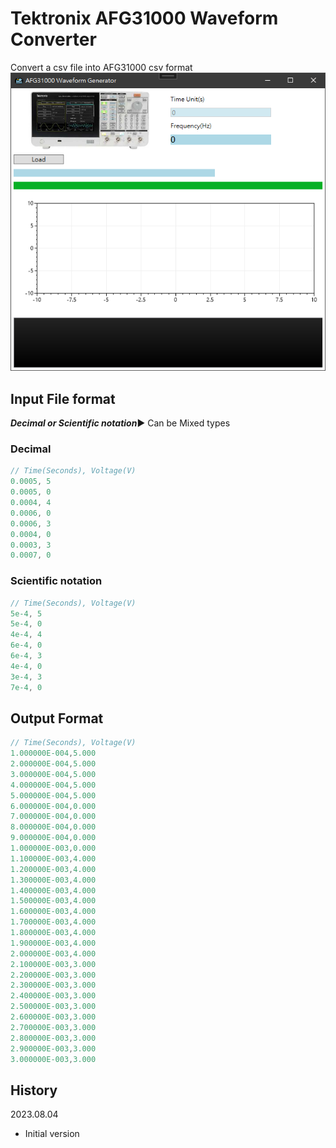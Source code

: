 # Tektronix AFG31000 Waveform Converter

Convert a csv file into AFG31000 csv format
![App](Assets/App.png)

## Input File format

***Decimal or Scientific notation***:arrow_forward: Can be Mixed types

### Decimal

```c
// Time(Seconds), Voltage(V)
0.0005, 5
0.0005, 0
0.0004, 4
0.0006, 0
0.0006, 3
0.0004, 0
0.0003, 3
0.0007, 0
```

### Scientific notation

```c
// Time(Seconds), Voltage(V)
5e-4, 5
5e-4, 0
4e-4, 4
6e-4, 0
6e-4, 3
4e-4, 0
3e-4, 3
7e-4, 0
```

## Output Format

```c
// Time(Seconds), Voltage(V)
1.000000E-004,5.000
2.000000E-004,5.000
3.000000E-004,5.000
4.000000E-004,5.000
5.000000E-004,5.000
6.000000E-004,0.000
7.000000E-004,0.000
8.000000E-004,0.000
9.000000E-004,0.000
1.000000E-003,0.000
1.100000E-003,4.000
1.200000E-003,4.000
1.300000E-003,4.000
1.400000E-003,4.000
1.500000E-003,4.000
1.600000E-003,4.000
1.700000E-003,4.000
1.800000E-003,4.000
1.900000E-003,4.000
2.000000E-003,4.000
2.100000E-003,3.000
2.200000E-003,3.000
2.300000E-003,3.000
2.400000E-003,3.000
2.500000E-003,3.000
2.600000E-003,3.000
2.700000E-003,3.000
2.800000E-003,3.000
2.900000E-003,3.000
3.000000E-003,3.000
```

## History

2023.08.04
- Initial version
